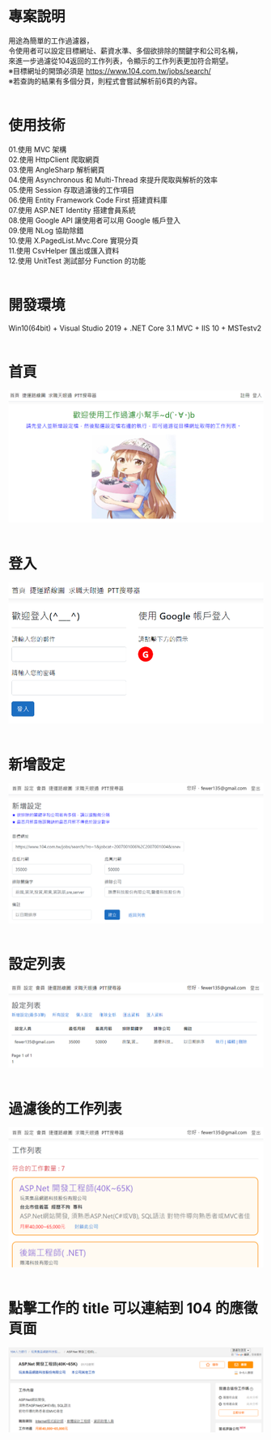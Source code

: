 # 專案說明  
用途為簡單的工作過濾器，  
令使用者可以設定目標網址、薪資水準、多個欲排除的關鍵字和公司名稱，  
來進一步過濾從104返回的工作列表，令顯示的工作列表更加符合期望。  
※目標網址的開頭必須是 https://www.104.com.tw/jobs/search/  
※若查詢的結果有多個分頁，則程式會嘗試解析前6頁的內容。  
&emsp;  
# 使用技術  
01.使用 MVC 架構  
02.使用 HttpClient 爬取網頁  
03.使用 AngleSharp 解析網頁  
04.使用 Asynchronous 和 Multi-Thread 來提升爬取與解析的效率  
05.使用 Session 存取過濾後的工作項目  
06.使用 Entity Framework Code First 搭建資料庫  
07.使用 ASP.NET Identity 搭建會員系統  
08.使用 Google API 讓使用者可以用 Google 帳戶登入  
09.使用 NLog 協助除錯  
10.使用 X.PagedList.Mvc.Core 實現分頁  
11.使用 CsvHelper 匯出或匯入資料  
12.使用 UnitTest 測試部分 Function 的功能  
&emsp;  
# 開發環境  
Win10(64bit) + Visual Studio 2019 + .NET Core 3.1 MVC + IIS 10 + MSTestv2  
&emsp;  
# 首頁  
![image](https://github.com/Jacky20200711/JobFilter/blob/master/DEMO_01.PNG?raw=true)  
&emsp;  
# 登入  
![image](https://github.com/Jacky20200711/JobFilter/blob/master/DEMO_02.PNG?raw=true)  
&emsp;  
# 新增設定  
![image](https://github.com/Jacky20200711/JobFilter/blob/master/DEMO_03.PNG?raw=true)  
&emsp;  
# 設定列表  
![image](https://github.com/Jacky20200711/JobFilter/blob/master/DEMO_04.PNG?raw=true)  
&emsp;  
# 過濾後的工作列表  
![image](https://github.com/Jacky20200711/JobFilter/blob/master/DEMO_05.PNG?raw=true)  
&emsp;  
# 點擊工作的 title 可以連結到 104 的應徵頁面  
![image](https://github.com/Jacky20200711/JobFilter/blob/master/DEMO_06.PNG?raw=true)  
&emsp;  
